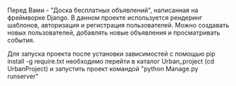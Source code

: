 Перед Вами - "Доска бесплатных объявлений", написанная на фреймворке Django. В данном проекте используется рендеринг шаблонов, авторизация и регистрация пользователей. Можно создавать новых пользователей, добавлять новые объявления и просматривать события.

Для запуска проекта после установки зависимостей с помощью pip install -g require.txt необходимо перейти в каталог Urban_project (cd UrbanProject) и запустить проект командой "python Manage.ру runserver"
